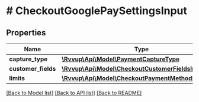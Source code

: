 # # CheckoutGooglePaySettingsInput

## Properties

Name | Type | Description | Notes
------------ | ------------- | ------------- | -------------
**capture_type** | [**\Rvvup\Api\Model\PaymentCaptureType**](PaymentCaptureType.md) |  | [optional]
**customer_fields** | [**\Rvvup\Api\Model\CheckoutCustomerFieldsInput**](CheckoutCustomerFieldsInput.md) |  | [optional]
**limits** | [**\Rvvup\Api\Model\CheckoutPaymentMethodLimitInput**](CheckoutPaymentMethodLimitInput.md) |  | [optional]

[[Back to Model list]](../../README.md#models) [[Back to API list]](../../README.md#endpoints) [[Back to README]](../../README.md)
